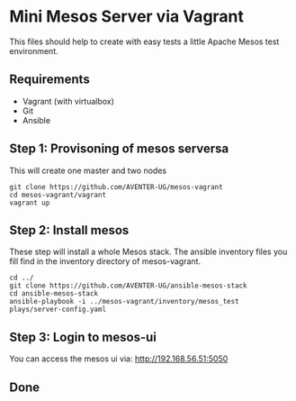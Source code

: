 # Mini Mesos Server via Vagrant

This files should help to create with easy tests a little Apache Mesos test 
environment.

## Requirements

- Vagrant (with virtualbox)
- Git
- Ansible

## Step 1: Provisoning of mesos serversa

This will create one master and two nodes

```
git clone https://github.com/AVENTER-UG/mesos-vagrant
cd mesos-vagrant/vagrant
vagrant up
```

## Step 2: Install mesos

These step will install a whole Mesos stack. The ansible inventory files
you fill find in the inventory directory of mesos-vagrant.

```
cd ../
git clone https://github.com/AVENTER-UG/ansible-mesos-stack
cd ansible-mesos-stack
ansible-playbook -i ../mesos-vagrant/inventory/mesos_test plays/server-config.yaml
```

## Step 3: Login to mesos-ui

You can access the mesos ui via: http://192.168.56.51:5050

## Done


